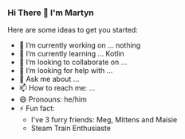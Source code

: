 ### Hi There 👋 I'm Martyn

<!--
**martynbristow/martynbristow** is a ✨ _special_ ✨ repository because its `README.md` (this file) appears on your GitHub profile.
-->
Here are some ideas to get you started:

- 🔭 I’m currently working on ... nothing 
- 🌱 I’m currently learning ... Kotlin
- 👯 I’m looking to collaborate on ...
- 🤔 I’m looking for help with ...
- 💬 Ask me about ...
- 📫 How to reach me: ... 
- 😄 Pronouns: he/him
- ⚡ Fun fact:
  - I've 3 furry friends: Meg, Mittens and Maisie
  - Steam Train Enthusiaste 

